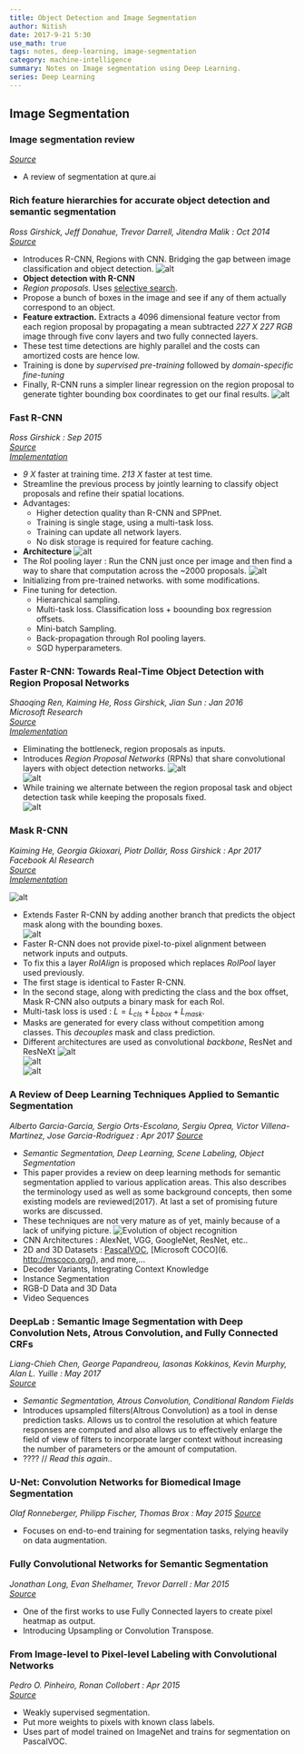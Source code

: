 ```yaml
---
title: Object Detection and Image Segmentation
author: Nitish
date: 2017-9-21 5:30
use_math: true
tags: notes, deep-learning, image-segmentation
category: machine-intelligence
summary: Notes on Image segmentation using Deep Learning.
series: Deep Learning
---
```


## Image Segmentation

### Image segmentation review
[*Source*](http://blog.qure.ai/notes/semantic-segmentation-deep-learning-review)   

* A review of segmentation at qure.ai  

### Rich feature hierarchies for accurate object detection and semantic segmentation   
*Ross Girshick, Jeff Donahue, Trevor Darrell, Jitendra Malik : Oct 2014*   
[*Source*](https://arxiv.org/abs/1311.2524)   

* Introduces R-CNN, Regions with CNN. Bridging the gap between image classification and object detection.
![alt](/images/papers/rcnn1.jpg)
* **Object detection with R-CNN**
* *Region proposals.* Uses [selective search](https://ivi.fnwi.uva.nl/isis/publications/bibtexbrowser.php?key=UijlingsIJCV2013&bib=all.bib).
* Propose a bunch of boxes in the image and see if any of them actually correspond to an object.
* **Feature extraction.** Extracts a 4096 dimensional feature vector from each region proposal by propagating a mean subtracted *227 X 227 RGB* image through five conv layers and two fully connected layers.
* These test time detections are highly parallel and the costs can amortized costs are hence low.
* Training is done by *supervised pre-training* followed by *domain-specific fine-tuning*
* Finally, R-CNN runs a simpler linear regression on the region proposal to generate tighter bounding box coordinates to get our final results.
![alt](/images/papers/rcnn2.jpg)

### Fast R-CNN
*Ross Girshick : Sep 2015*   
[*Source*](https://arxiv.org/abs/1504.08083)   
[*Implementation*](https://github.com/rbgirshick/fast-rcnn)

* *9 X* faster at training time. *213 X* faster at test time.
* Streamline the previous process by jointly learning to classify object proposals and refine their spatial locations.
* Advantages:
    * Higher detection quality than R-CNN and SPPnet.
    * Training is single stage, using a multi-task loss.
    * Training can update all network layers.
    * No disk storage is required for feature caching.
* **Architecture**
![alt](/images/papers/fastRcnn1.jpg)
* The RoI pooling layer : Run the CNN just once per image and then find a way to share that computation across the ~2000 proposals.
![alt](/images/papers/fastRcnn2.jpg)
* Initializing from pre-trained networks. with some modifications.
* Fine tuning for detection.
    * Hierarchical sampling.
    * Multi-task loss. Classification loss + boounding box regression offsets.
    * Mini-batch Sampling.
    * Back-propagation through RoI pooling layers.
    * SGD hyperparameters.


### Faster R-CNN: Towards Real-Time Object Detection with Region Proposal Networks   
*Shaoqing Ren, Kaiming He, Ross Girshick, Jian Sun : Jan 2016*   
*Microsoft Research*   
[*Source*](https://arxiv.org/abs/1506.01497)   
[*Implementation*](https://github.com/rbgirshick/py-faster-rcnn)   

* Eliminating the bottleneck, region proposals as inputs.
* Introduces *Region Proposal Networks* (RPNs) that share convolutional layers with object detection networks.
![alt](/images/papers/fasterRcnn1.jpg)   
![alt](/images/papers/fasterRcnn2.jpg)   
* While training we alternate between the region proposal task and object detection task while keeping the proposals fixed.   
![alt](/images/papers/fasterRcnn3.jpg)   

### Mask R-CNN   
*Kaiming He, Georgia Gkioxari, Piotr Dollár, Ross Girshick : Apr 2017*   
*Facebook AI Research*   
[*Source*](https://arxiv.org/abs/1703.06870)   
[*Implementation*](https://github.com/CharlesShang/FastMaskRCNN)   

![alt](/images/papers/maskRcnn1.jpg)   

* Extends Faster R-CNN by adding another branch that predicts the object mask along with the bounding boxes.   
![alt](/images/papers/maskRcnn1.jpg)   
* Faster R-CNN does not provide pixel-to-pixel alignment between network inputs and outputs.
* To fix this a layer *RoIAlign* is proposed which replaces *RoIPool* layer used previously.   
* The first stage is identical to Faster R-CNN.
* In the second stage, along with predicting the class and the box offset, Mask R-CNN also outputs a binary mask for each RoI.
* Multi-task loss is used : $L = L_{cls} + L_{bbox} + L_{mask}$.
* Masks are generated for every class without competition among classes. This *decouples* mask and class prediction.
* Different architectures are used as  convolutional *backbone*, ResNet and ResNeXt
![alt](/images/papers/maskRcnn2.jpg)   
![alt](/images/papers/maskRcnn3.jpg)   
![alt](/images/papers/maskRcnn4.jpg)   

### A Review of Deep Learning Techniques Applied to Semantic Segmentation   
*Alberto Garcia-Garcia, Sergio Orts-Escolano, Sergiu Oprea, Victor Villena-Martinez, Jose Garcia-Rodriguez : Apr 2017*
[*Source*](https://arxiv.org/abs/1704.06857)   

* *Semantic Segmentation, Deep Learning, Scene Labeling, Object Segmentation*   
* This paper provides a review on deep learning methods for semantic segmentation applied to various  application areas. This also describes the terminology used as well as some background concepts, then some existing models are reviewed(2017). At last a set of promising future works are discussed.
* These techniques are not very mature as of yet, mainly because of a lack of unifying picture.
![Evolution of object recognition](/images/papers/deepSegment1.jpg)
* CNN Architectures : AlexNet, VGG, GoogleNet, ResNet, etc..
* 2D and 3D Datasets : [PascalVOC](http://host.robots.ox.ac.uk/pascal/VOC/voc2012/),  [Microsoft COCO](6. http://mscoco.org/), and more,...   
* Decoder Variants, Integrating Context Knowledge
* Instance Segmentation
* RGB-D Data and 3D Data
* Video Sequences   

### DeepLab : Semantic Image Segmentation with Deep Convolution Nets, Atrous Convolution, and Fully Connected CRFs   
*Liang-Chieh Chen, George Papandreou, Iasonas Kokkinos, Kevin Murphy, Alan L. Yuille : May 2017*   
[*Source*](https://arxiv.org/abs/1606.00915)    

* *Semantic Segmentation, Atrous Convolution, Conditional Random Fields*
* Introduces upsampled filters(Altrous Convolution) as a tool in dense prediction tasks. Allows us to control the resolution at which feature responses are computed and also allows us to effectively enlarge the field of view of filters to incorporate larger context without increasing the number of parameters or the amount of computation.
* ???? // *Read this again..*


### U-Net: Convolution Networks for Biomedical Image Segmentation   
*Olaf Ronneberger, Philipp Fischer, Thomas Brox : May 2015*
[*Source*](https://arxiv.org/abs/1505.04597)   

* Focuses on end-to-end training for segmentation tasks, relying heavily on data augmentation.
    

### Fully Convolutional Networks for Semantic Segmentation   
*Jonathan Long, Evan Shelhamer, Trevor Darrell : Mar 2015*   
[*Source*](https://arxiv.org/abs/1411.4038)   

* One of the first works to use Fully Connected layers to create pixel heatmap as output.
* Introducing Upsampling or Convolution Transpose.


### From Image-level to Pixel-level Labeling with Convolutional Networks   
*Pedro O. Pinheiro, Ronan Collobert : Apr 2015*   
[*Source*](https://arxiv.org/abs/1411.6228)   

* Weakly supervised segmentation.
* Put more weights to pixels with known class labels.
* Uses part of model trained on ImageNet and trains for segmentation on PascalVOC.

